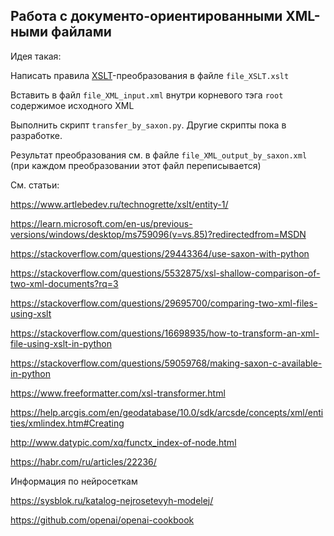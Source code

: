 Работа с документо-ориентированными XML-ными файлами
----

Идея такая:

Написать правила [XSLT](https://en.wikipedia.org/wiki/XSLT)-преобразования в файле `file_XSLT.xslt` 

Вставить в файл `file_XML_input.xml` внутри корневого тэга `root` содержимое исходного XML

Выполнить скрипт `transfer_by_saxon.py`. Другие скрипты пока в разработке.

Результат преобразования см. в файле `file_XML_output_by_saxon.xml` (при каждом преобразовании этот файл переписывается)

См. статьи:

https://www.artlebedev.ru/technogrette/xslt/entity-1/ 

https://learn.microsoft.com/en-us/previous-versions/windows/desktop/ms759096(v=vs.85)?redirectedfrom=MSDN 

https://stackoverflow.com/questions/29443364/use-saxon-with-python

https://stackoverflow.com/questions/5532875/xsl-shallow-comparison-of-two-xml-documents?rq=3 

https://stackoverflow.com/questions/29695700/comparing-two-xml-files-using-xslt 

https://stackoverflow.com/questions/16698935/how-to-transform-an-xml-file-using-xslt-in-python 

https://stackoverflow.com/questions/59059768/making-saxon-c-available-in-python 

https://www.freeformatter.com/xsl-transformer.html 

https://help.arcgis.com/en/geodatabase/10.0/sdk/arcsde/concepts/xml/entities/xmlindex.htm#Creating 

http://www.datypic.com/xq/functx_index-of-node.html 

https://habr.com/ru/articles/22236/ 

Информация по нейросеткам

https://sysblok.ru/katalog-nejrosetevyh-modelej/ 

https://github.com/openai/openai-cookbook 
